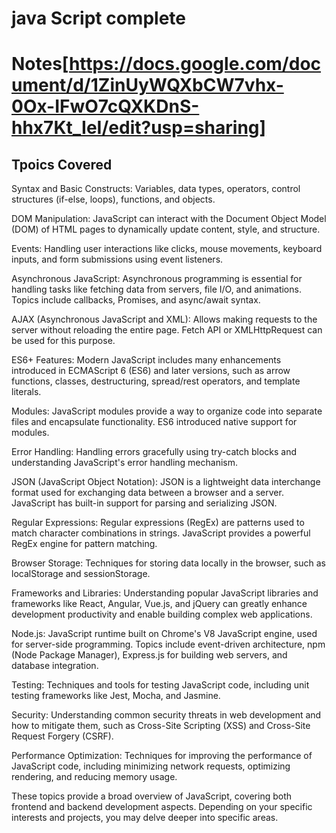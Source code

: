 # java Script complete
# Notes[https://docs.google.com/document/d/1ZinUyWQXbCW7vhx-0Ox-IFwO7cQXKDnS-hhx7Kt_IeI/edit?usp=sharing] 
## Tpoics Covered
Syntax and Basic Constructs: Variables, data types, operators, control structures (if-else, loops), functions, and objects.

DOM Manipulation: JavaScript can interact with the Document Object Model (DOM) of HTML pages to dynamically update content, style, and structure.

Events: Handling user interactions like clicks, mouse movements, keyboard inputs, and form submissions using event listeners.

Asynchronous JavaScript: Asynchronous programming is essential for handling tasks like fetching data from servers, file I/O, and animations. Topics include callbacks, Promises, and async/await syntax.

AJAX (Asynchronous JavaScript and XML): Allows making requests to the server without reloading the entire page. Fetch API or XMLHttpRequest can be used for this purpose.

ES6+ Features: Modern JavaScript includes many enhancements introduced in ECMAScript 6 (ES6) and later versions, such as arrow functions, classes, destructuring, spread/rest operators, and template literals.

Modules: JavaScript modules provide a way to organize code into separate files and encapsulate functionality. ES6 introduced native support for modules.

Error Handling: Handling errors gracefully using try-catch blocks and understanding JavaScript's error handling mechanism.

JSON (JavaScript Object Notation): JSON is a lightweight data interchange format used for exchanging data between a browser and a server. JavaScript has built-in support for parsing and serializing JSON.

Regular Expressions: Regular expressions (RegEx) are patterns used to match character combinations in strings. JavaScript provides a powerful RegEx engine for pattern matching.

Browser Storage: Techniques for storing data locally in the browser, such as localStorage and sessionStorage.

Frameworks and Libraries: Understanding popular JavaScript libraries and frameworks like React, Angular, Vue.js, and jQuery can greatly enhance development productivity and enable building complex web applications.

Node.js: JavaScript runtime built on Chrome's V8 JavaScript engine, used for server-side programming. Topics include event-driven architecture, npm (Node Package Manager), Express.js for building web servers, and database integration.

Testing: Techniques and tools for testing JavaScript code, including unit testing frameworks like Jest, Mocha, and Jasmine.

Security: Understanding common security threats in web development and how to mitigate them, such as Cross-Site Scripting (XSS) and Cross-Site Request Forgery (CSRF).

Performance Optimization: Techniques for improving the performance of JavaScript code, including minimizing network requests, optimizing rendering, and reducing memory usage.

These topics provide a broad overview of JavaScript, covering both frontend and backend development aspects. Depending on your specific interests and projects, you may delve deeper into specific areas.
